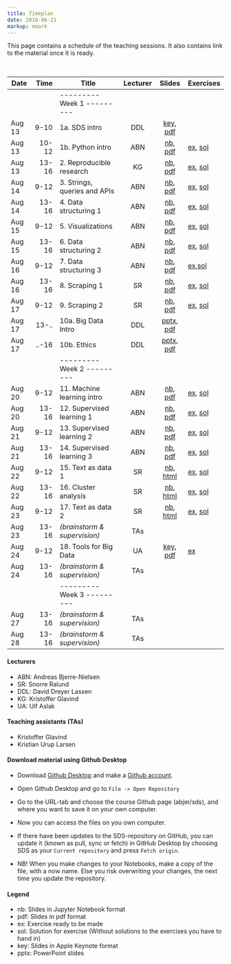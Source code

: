 ```yaml
---
title: Timeplan
date: 2018-06-21
markup: mmark
---
```


This page contains a schedule of the teaching sessions. It also contains link to the material once it is ready.

<br />

Date  | Time  | Title | Lecturer | Slides |  Exercises
------|------:|-------|:--------:|:------:|------
      |       | ---------   Week 1  --------- | | |
Aug 13|  9-10 | 1a. SDS intro  | DDL | [key](https://github.com/abjer/sds/blob/master/material/session_1/lecture_1a.key), [pdf](https://github.com/abjer/sds/blob/master/material/session_1/lecture_1a.pdf) |
Aug 13| 10-12 | 1b. Python intro  | ABN | [nb](https://github.com/abjer/sds/blob/master/material/session_1/lecture_1b.ipynb), [pdf](https://github.com/abjer/sds/blob/master/material/session_1/lecture_1b.pdf)|[ex](https://github.com/abjer/sds/blob/master/material/session_1/exercise_1.ipynb), [sol](https://github.com/abjer/sds/blob/master/material/session_1/exercise_1_sol.ipynb)
Aug 13| 13-16 | 2. Reproducible research | KG | [nb](https://github.com/abjer/sds/blob/master/material/session_2/lecture_2.ipynb), [pdf](https://github.com/abjer/sds/blob/master/material/session_2/lecture_2.pdf)|[ex](https://github.com/abjer/sds/blob/master/material/session_2/exercise_2.ipynb), [sol](https://github.com/abjer/sds/blob/master/material/session_2/exercise_2_sol.ipynb)
Aug 14|  9-12 | 3. Strings, queries and APIs | ABN| [nb](https://github.com/abjer/sds/blob/master/material/session_3/lecture_3.ipynb), [pdf](https://github.com/abjer/sds/blob/master/material/session_3/lecture_3.pdf)|[ex](https://github.com/abjer/sds/blob/master/material/session_3/exercise_3.ipynb), [sol](https://github.com/abjer/sds/blob/master/material/session_3/exercise_3_sol.ipynb)
Aug 14| 13-16 | 4. Data structuring 1 | ABN | [nb](https://github.com/abjer/sds/blob/master/material/session_4/lecture_4.ipynb), [pdf](https://github.com/abjer/sds/blob/master/material/session_4/lecture_4.pdf)|[ex](https://github.com/abjer/sds/blob/master/material/session_4/exercise_4.ipynb), [sol](https://github.com/abjer/sds/blob/master/material/session_4/exercise_4_sol.ipynb)
Aug 15|  9-12 | 5. Visualizations | ABN | [nb](https://github.com/abjer/sds/blob/master/material/session_5/lecture_5.ipynb), [pdf](https://github.com/abjer/sds/blob/master/material/session_5/lecture_5.pdf) | [ex](https://github.com/abjer/sds/blob/master/material/session_5/exercise_5.ipynb), [sol](https://github.com/abjer/sds/blob/master/material/session_5/exercise_5_sol.ipynb)
Aug 15| 13-16 | 6. Data structuring 2 | ABN |[nb](https://github.com/abjer/sds/blob/master/material/session_6/lecture_6.ipynb), [pdf](https://github.com/abjer/sds/blob/master/material/session_6/lecture_6.pdf) | [ex](https://github.com/abjer/sds/blob/master/material/session_6/exercise_6.ipynb), [sol](https://github.com/abjer/sds/blob/master/material/session_6/exercise_6_sol.ipynb)
Aug 16|  9-12 | 7. Data structuring 3 | ABN|[nb](https://github.com/abjer/sds/blob/master/material/session_7/lecture_7.ipynb), [pdf](https://github.com/abjer/sds/blob/master/material/session_7/lecture_7.pdf) | [ex](https://github.com/abjer/sds/blob/master/material/session_7/exercise_7.ipynb),[sol](https://github.com/abjer/sds/blob/master/material/session_7/exercise_7_sol.ipynb)
Aug 16| 13-16 | 8. Scraping 1 | SR |[nb](https://github.com/abjer/sds/blob/master/material/session_8/lecture_8.ipynb), [pdf](https://github.com/abjer/sds/blob/master/material/session_8/lecture_8.pdf) | [ex](https://github.com/abjer/sds/blob/master/material/session_8/exercise_8.ipynb), [sol](https://github.com/abjer/sds/blob/master/material/session_8/exercise_8_sol.ipynb)
Aug 17|  9-12 | 9. Scraping 2 | SR | [nb](https://github.com/abjer/sds/blob/master/material/session_9/lecture_9.ipynb), [pdf](https://github.com/abjer/sds/blob/master/material/session_9/lecture_9.pdf)| [ex](https://github.com/abjer/sds/blob/master/material/session_9/exercise_9.ipynb), [sol](https://github.com/abjer/sds/blob/master/material/session_9/exercise_9_sol.ipynb)
Aug 17| 13-.. | 10a. Big Data Intro | DDL | [pptx](https://github.com/abjer/sds/blob/master/material/session_10/lecture_10a.pptx), [pdf](https://github.com/abjer/sds/blob/master/material/session_10/lecture_10a.pdf) |
Aug 17| ..-16 | 10b. Ethics | DDL | [pptx](https://github.com/abjer/sds/blob/master/material/session_10/lecture_10b.pptx), [pdf](https://github.com/abjer/sds/blob/master/material/session_10/lecture_10b.pdf) |
      |       | ---------   Week 2  --------- | | |
Aug 20|  9-12 | 11. Machine learning intro | ABN | [nb](https://github.com/abjer/sds/blob/master/material/session_11/lecture_11.ipynb), [pdf](https://github.com/abjer/sds/blob/master/material/session_11/lecture_11.pdf)| [ex](https://github.com/abjer/sds/blob/master/material/session_11/exercise_11.ipynb), [sol](https://github.com/abjer/sds/blob/master/material/session_11/exercise_11_sol.ipynb)
Aug 20| 13-16 | 12. Supervised learning 1 | ABN |  [nb](https://github.com/abjer/sds/blob/master/material/session_12/lecture_12.ipynb), [pdf](https://github.com/abjer/sds/blob/master/material/session_12/lecture_12.pdf)| [ex](https://github.com/abjer/sds/blob/master/material/session_12/exercise_12.ipynb), [sol](https://github.com/abjer/sds/blob/master/material/session_12/exercise_12_sol.ipynb)
Aug 21|  9-12 | 13. Supervised learning 2 | ABN | [nb](https://github.com/abjer/sds/blob/master/material/session_13/lecture_13.ipynb), [pdf](https://github.com/abjer/sds/blob/master/material/session_13/lecture_13.pdf)| [ex](https://github.com/abjer/sds/blob/master/material/session_13/exercise_13.ipynb), [sol](https://github.com/abjer/sds/blob/master/material/session_13/exercise_13_sol.ipynb)
Aug 21| 13-16 | 14. Supervised learning 3 | ABN |[nb](https://github.com/abjer/sds/blob/master/material/session_14/lecture_14.ipynb), [pdf](https://github.com/abjer/sds/blob/master/material/session_14/lecture_14.pdf) | [ex](https://github.com/abjer/sds/blob/master/material/session_14/exercise_14.ipynb), [sol](https://github.com/abjer/sds/blob/master/material/session_14/exercise_14_sol.ipynb)
Aug 22|  9-12 | 15. Text as data 1 | SR |[nb](https://github.com/abjer/sds/blob/master/material/session_15/lecture_15.ipynb), [html](https://github.com/abjer/sds/blob/master/material/session_15/lecture_15.slides.html) | [ex](https://github.com/abjer/sds/blob/master/material/session_15/exercise_15.ipynb), [sol](https://github.com/abjer/sds/blob/master/material/session_15/exercise_15_sol.ipynb)
Aug 22| 13-16 | 16. Cluster analysis | SR |[nb](https://github.com/abjer/sds/blob/master/material/session_16/lecture_16.ipynb), [html](https://github.com/abjer/sds/blob/master/material/session_16/lecture_16.slides.html) |[ex](https://github.com/abjer/sds/blob/master/material/session_16/exercise_16.ipynb), [sol](https://github.com/abjer/sds/blob/master/material/session_16/exercise_16_sol.ipynb)
Aug 23|  9-12 | 17. Text as data 2 | SR | [nb](https://github.com/abjer/sds/blob/master/material/session_17/lecture_17.ipynb), [html](https://github.com/abjer/sds/blob/master/material/session_17/lecture_17.slides.html)| [ex](https://github.com/abjer/sds/blob/master/material/session_17/exercise_17.ipynb), [sol](https://github.com/abjer/sds/blob/master/material/session_17/exercise_17_sol.ipynb)
Aug 23| 13-16 |  *(brainstorm & supervision)* | TAs | |
Aug 24|  9-12 | 18. Tools for Big Data | UA | [key](https://github.com/abjer/sds/blob/master/material/session_18/slides_session19.key), [pdf](https://github.com/abjer/sds/blob/master/material/session_18/slides_session19.pdf)  | [ex](https://github.com/abjer/sds/blob/master/material/session_18/exercises_week8.ipynb)
Aug 24| 13-16 |  *(brainstorm & supervision)* | TAs | |
      |       | ---------   Week 3  --------- | | |
Aug 27| 13-16 |  *(brainstorm & supervision)* | TAs | |
Aug 28| 13-16 |  *(brainstorm & supervision)* | TAs | |   

#### Lecturers
- ABN: Andreas Bjerre-Nielsen
- SR: Snorre Ralund
- DDL: David Dreyer Lassen
- KG: Kristoffer Glavind
- UA: Ulf Aslak

#### Teaching assistants (TAs)
- Kristoffer Glavind
- Kristian Urup Larsen

#### Download material using Github Desktop
- Download [Github Desktop](https://desktop.github.com/) and make a [Github account](https://github.com/).

- Open Github Desktop and go to `File -> Open Repository`

- Go to the URL-tab and choose the course Github page (abjer/sds), and where you want to save it on your own computer.

- Now you can access the files on you own computer.

- If there have been updates to the SDS-repository on GitHub, you can update it (known as pull, sync or fetch) in GitHub Desktop by choosing SDS as your `Current repository` and press `Fetch origin`.

- NB! When you make changes to your Notebooks, make a copy of the file, with a now name. Else you risk overwriting your changes, the next time you update the repository.

#### Legend
- nb: Slides in Jupyter Notebook format
- pdf: Slides in pdf format
- ex: Exercise ready to be made
- sol: Solution for exercise (Without solutions to the exercises you have to hand in)
- key: Slides in Apple Keynote format
- pptx: PowerPoint slides
